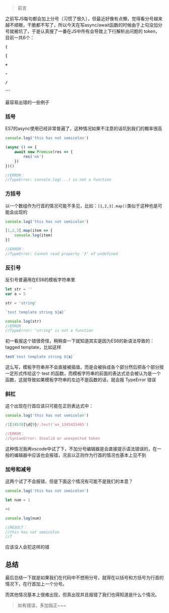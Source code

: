 
> 前言

之前写JS每句都会加上分号（习惯了很久），但最近好像有点懒，觉得看分号越来越不顺眼，干脆都不写了，所以今天在写async/await函数的时候由于上句没加分号就被坑了，于是认真搜了一番在JS中所有会导致上下行解析出问题的 token，目前一共6个：

**`(`**

**`[`**

**`+`**

**`-`**

**`/`**

**```**

最容易出错的一些例子

###  括号

ES7的async使用已经非常普遍了，这种情况如果不注意的话坑到我们的概率很高
```js
console.log('this has not semicolon')

(async () => {
    await new Promise(res => {
        res('ok')
    })
})()

//ERROR：
//TypeError: console.log(...) is not a function
```

### 方括号
以一个数组作为行首的情况可能不多见，比如：`[1,2,3].map()`类似于这种也是可能会出现的
```js
console.log('this has not semicolon')

[1,2,3].map(item => {
    console.log(item)
})

//ERROR：
//TypeError: Cannot read property '3' of undefined
```
### 反引号
反引号普遍用在ES6的模板字符串里
```js
let str = ''
var a = 5

str = 'string'

`test template string ${a}`

console.log(str)
//ERROR
//TypeError: "string" is not a function
```
初一看报这个错很奇怪，稍稍查一下就知道其实是因为ES6的新语法导致的：tagged template，比如这样
```js
test`test template string ${a}`
```
这么写，模板字符串并不会直接被插值，而是会被拆成各个部分然后把各个部分按一定形式传给这个 test 的函数，而模板字符串的前面的表达式总会被认为是一个函数，这就导致如果模板字符串的左边不是函数的话，就会报 TypeError 错误

### 斜杠

这个出现在行首应该只可能在正则表达式中：
```js
console.log('this has not semicolon')

/1[34578]\d{9}/.test('wx_1345435465')

//ERROR：
//SyntaxError: Invalid or unexpected token
```
这种情况我再vscode中试了下，不加分号编辑器是会直接提示语法错误的，在一般的编辑器中应该也会报错，况且以正则作为行首的情况也基本上见不到

### 加号和减号

这两个试了不会报错，但是下面这个情况有可能不是我们的本意？
```js
console.log('this has not semicolon')

let num = 1

+6

console.log(num)

//RESULT：
//this has not semicolon
//7
```
应该没人会犯这样的错


## 总结

最后总结一下就是如果我们在代码中不想用分号，就得在以括号和方括号为行首的情况下，在行首加上一个分号。

而其他情况基本上很难出现，但真出现并且报错了我们也得知道是什么个情况。

>如有错误，多加指正~~~